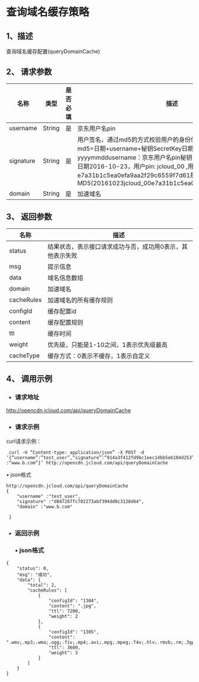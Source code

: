 # **查询域名缓存策略**

## **1、描述**

查询域名缓存配置(queryDomainCache)

## **2、 请求参数**

| **名称**  | **类型** | **是否必填** | **描述**                                                     |
| --------- | -------- | ------------ | ------------------------------------------------------------ |
| username  | String   | 是           | 京东用户名pin                                                |
| signature | String   | 是           | 用户签名，通过md5的方式校验用户的身份信息，保障信息安全。  md5=日期+username+秘钥SecretKey日期：格式为 yyyymmddusername：京东用户名pin秘钥：双方约定示例：比如当前日期2016-10-23，用户pin: jcloud_00 ,用户秘钥SecretKey   ：e7a31b1c5ea0efa9aa2f29c6559f7d61那签名为MD5(20161023jcloud_00e7a31b1c5ea0efa9aa2f29c6559f7d61) |
| domain    | String   | 是           | 加速域名                                                     |

 

## **3、** **返回参数**

| **名称**   | **描述**                                                  |
| ---------- | --------------------------------------------------------- |
| status     | 结果状态，表示接口请求成功与否，成功用0表示，其他表示失败 |
| msg        | 提示信息                                                  |
| data       | 域名信息数组                                              |
| domain     | 加速域名                                                  |
| cacheRules | 加速域名的所有缓存规则                                    |
| configId   | 缓存配置id                                                |
| content    | 缓存配置规则                                              |
| ttl        | 缓存时间                                                  |
| weight     | 优先级，只能是1-10之间，1表示优先级最高                   |
| cacheType  | 缓存方式：0表示不缓存，1表示自定义                        |

 

## **4、 调用示例**

- ### **请求地址**

http://opencdn.jcloud.com/api/queryDomainCache

- ### **请求示例**

curl请求示例：

```
 curl -H “Content-type: application/json” -X POST -d ‘{“username”:“test_user”,“signature”:“914a3f412fd9bc1eec14bb5eb104d253”,“domain” :“www.b.com”}’ http://opencdn.jcloud.com/api/queryDomainCache
```

 

•        json格式

```
http://opencdn.jcloud.com/api/queryDomainCache
{
    "username" :"test_user",
    "signature" :"d847267fc702273abf394dd0c3128d64",
    "domain" :"www.b.com"
    
 }
```

- ###  **返回示例**

  ### •        json格式 

```
{
    "status": 0,
    "msg": "成功",
    "data": {
        "total": 2,
        "cacheRules": [
            {
                "configId": "1304",
                "content": ".jpg",
                "ttl": 7200,
                "weight": 2
            },
            {
                "configId": "1305",
                "content":    ".wmv;.mp3;.wma;.ogg;.fiv;.mp4;.avi;.mpg;.mpeg;.f4v;.hlv;.rmvb;.rm;.3gp;.img;.m3u8;.ts",
                "ttl": 3600,
                "weight": 3
            }
        ]
    }
}
```